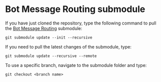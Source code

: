 Bot Message Routing submodule
=============================

If you have just cloned the repository, type the following command to pull the
[Bot Message Routing](https://github.com/tompaana/bot-message-routing) submodule:

```
git submodule update --init --recursive
```

If you need to pull the latest changes of the submodule, type:

```
git submodule update --recursive --remote
```

To use a specific branch, navigate to the submodule folder and type:

```
git checkout <branch name>
```
